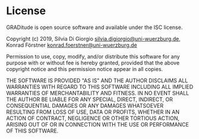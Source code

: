 # License
GRADitude is open source software and available under the ISC license.

Copyright (c) 2019, Silvia Di Giorgio  <silvia.digiorgio@uni-wuerzburg.de>,
                    Konrad Förstner <konrad.foerstner@uni-wuerzburg.de>

Permission to use, copy, modify, and/or distribute this software for
any purpose with or without fee is hereby granted, provided that the
above copyright notice and this permission notice appear in all
copies.

THE SOFTWARE IS PROVIDED "AS IS" AND THE AUTHOR DISCLAIMS ALL
WARRANTIES WITH REGARD TO THIS SOFTWARE INCLUDING ALL IMPLIED
WARRANTIES OF MERCHANTABILITY AND FITNESS. IN NO EVENT SHALL THE
AUTHOR BE LIABLE FOR ANY SPECIAL, DIRECT, INDIRECT, OR CONSEQUENTIAL
DAMAGES OR ANY DAMAGES WHATSOEVER RESULTING FROM LOSS OF USE, DATA OR
PROFITS, WHETHER IN AN ACTION OF CONTRACT, NEGLIGENCE OR OTHER
TORTIOUS ACTION, ARISING OUT OF OR IN CONNECTION WITH THE USE OR
PERFORMANCE OF THIS SOFTWARE.